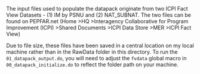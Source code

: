 The input files used to populate the datapack originate from two ICPI Fact View Datasets - (1) IM by PSNU and (2) NAT_SUBNAT. The two files can be found on PEPFAR.net (Home >HQ >Interagency Collaborative for Program Improvement (ICPI) >Shared Documents >ICPI Data Store >MER >ICPI Fact View) 

Due to file size, these files have been saved in a central location on my local machine rather than in the RawData folder in this directory. To run the `01_datapack_output.do`, you will need to adjust the `fvdata` global macro in  `00_datapack_initialize.do` to reflect the folder path on your machine. 
